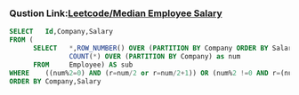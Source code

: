 ###   Qustion Link:[Leetcode/Median Employee Salary](https://leetcode.com/problems/median-employee-salary/)


```sql
SELECT   Id,Company,Salary
FROM (
      SELECT   *,ROW_NUMBER() OVER (PARTITION BY Company ORDER BY Salary) as r,
               COUNT(*) OVER (PARTITION BY Company) as num
      FROM     Employee) AS sub
WHERE    ((num%2=0) AND (r=num/2 or r=num/2+1)) OR (num%2 !=0 AND r=(num+1)/2)
ORDER BY Company,Salary
```
